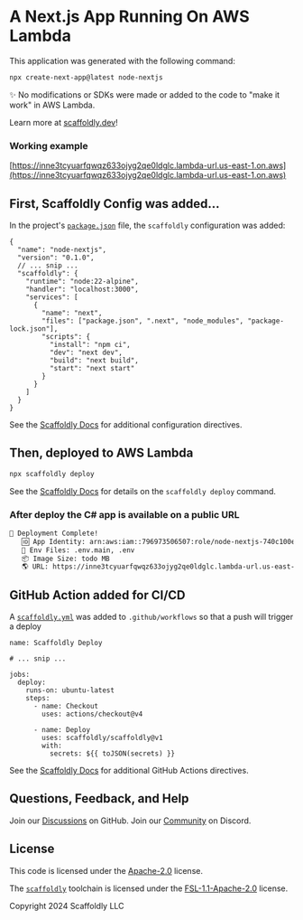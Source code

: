 # A Next.js App Running On AWS Lambda

This application was generated with the following command:

```bash
npx create-next-app@latest node-nextjs
```

✨ No modifications or SDKs were made or added to the code to "make it work" in AWS Lambda.

Learn more at [scaffoldly.dev](https://scaffoldly.dev)!

### Working example

[https://inne3tcyuarfqwqz633ojyg2qe0ldglc.lambda-url.us-east-1.on.aws](https://inne3tcyuarfqwqz633ojyg2qe0ldglc.lambda-url.us-east-1.on.aws)

## First, Scaffoldly Config was added...

In the project's [`package.json`](package.json) file, the `scaffoldly` configuration was added:

```jsonc
{
  "name": "node-nextjs",
  "version": "0.1.0",
  // ... snip ...
  "scaffoldly": {
    "runtime": "node:22-alpine",
    "handler": "localhost:3000",
    "services": [
      {
        "name": "next",
        "files": ["package.json", ".next", "node_modules", "package-lock.json"],
        "scripts": {
          "install": "npm ci",
          "dev": "next dev",
          "build": "next build",
          "start": "next start"
        }
      }
    ]
  }
}
```

See the [Scaffoldly Docs](https://scaffoldly.dev/docs/config/) for additional configuration directives.

## Then, deployed to AWS Lambda

```bash
npx scaffoldly deploy
```

See the [Scaffoldly Docs](https://scaffoldly.dev/docs/cli/#scaffoldly-deploy) for details on the `scaffoldly deploy` command.

### After deploy the C# app is available on a public URL

```bash
🚀 Deployment Complete!
   🆔 App Identity: arn:aws:iam::796973506507:role/node-nextjs-740c100e
   📄 Env Files: .env.main, .env
   📦 Image Size: todo MB
   🌎 URL: https://inne3tcyuarfqwqz633ojyg2qe0ldglc.lambda-url.us-east-1.on.aws
```

## GitHub Action added for CI/CD

A [`scaffoldly.yml`](.github/workflows/scaffoldly.yml) was added to `.github/workflows` so that a push will trigger a deploy

```
name: Scaffoldly Deploy

# ... snip ...

jobs:
  deploy:
    runs-on: ubuntu-latest
    steps:
      - name: Checkout
        uses: actions/checkout@v4

      - name: Deploy
        uses: scaffoldly/scaffoldly@v1
        with:
          secrets: ${{ toJSON(secrets) }}
```

See the [Scaffoldly Docs](https://scaffoldly.dev/docs/gha/) for additional GitHub Actions directives.

## Questions, Feedback, and Help

Join our [Discussions](https://github.com/scaffoldly/scaffoldly/discussions) on GitHub.
Join our [Community](https://scaffoldly.dev/community) on Discord.

## License

This code is licensed under the [Apache-2.0](LICENSE.md) license.

The [`scaffoldly`](https://github.com/scaffoldly/scaffoldly) toolchain is licensed under the [FSL-1.1-Apache-2.0](https://github.com/scaffoldly/scaffoldly?tab=License-1-ov-file) license.

Copyright 2024 Scaffoldly LLC
